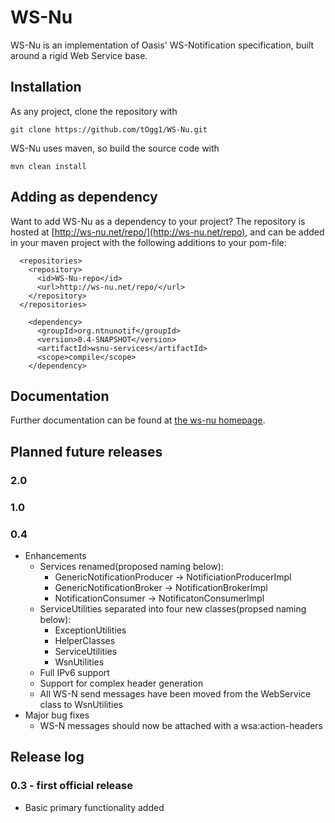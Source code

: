 # WS-Nu

WS-Nu is an implementation of Oasis' WS-Notification specification, built around a rigid Web Service base.

## Installation

As any project, clone the repository with

```
git clone https://github.com/tOgg1/WS-Nu.git
```

WS-Nu uses maven, so build the source code with 

```
mvn clean install
```

## Adding as dependency

Want to add WS-Nu as a dependency to your project? The repository is hosted at [http://ws-nu.net/repo/](http://ws-nu.net/repo), and can be added in your maven project 
with the following additions to your pom-file:

```
  <repositories>
    <repository>
      <id>WS-Nu-repo</id>
      <url>http://ws-nu.net/repo/</url>
    </repository>
  </repositories>
```

```
    <dependency>
      <groupId>org.ntnunotif</groupId>
      <version>0.4-SNAPSHOT</version>
      <artifactId>wsnu-services</artifactId>
      <scope>compile</scope>
    </dependency>
```

## Documentation

Further documentation can be found at [the ws-nu homepage](http://ws-nu.net).

## Planned future releases

### 2.0

### 1.0

### 0.4

* Enhancements
  * Services renamed(proposed naming below):
    * GenericNotificationProducer -> NotificiationProducerImpl
    * GenericNotificationBroker -> NotificationBrokerImpl
    * NotificationConsumer -> NotificatonConsumerImpl
  * ServiceUtilities separated into four new classes(propsed naming below):
    * ExceptionUtilities
    * HelperClasses
    * ServiceUtilities
    * WsnUtilities
  * Full IPv6 support
  * Support for complex header generation 
  * All WS-N send messages have been moved from the WebService class to WsnUtilities
* Major bug fixes
  * WS-N messages should now be attached with a wsa:action-headers

## Release log

### 0.3 - first official release 

* Basic primary functionality added

